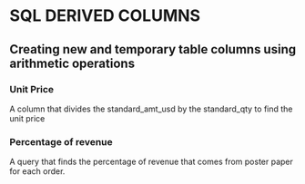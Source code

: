# SQL DERIVED COLUMNS
## Creating new and temporary table columns using arithmetic operations
### Unit Price
A column that divides the standard_amt_usd by the standard_qty to find the unit price
### Percentage of revenue
A query that finds the percentage of revenue that comes from poster paper for each order.